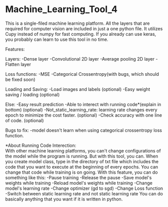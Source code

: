 # Machine_Learning_Tool_4
This is a single-filed machine learning platform. All the layers that are required for computer vision are included in just a one python file. 
It utilizes Cupy instead of numpy for fast computing. 
If you already can use keras, you probably can learn to use this tool in no time.

Features:

 Layers:
 -Dense layer
 -Convolutional 2D layer
 -Average pooling 2D layer
 -Flatten layer
 
 Loss functions:
 -MSE
 -Categorical Crossentropy(with bugs, which should be fixed soon)
 
 Loading and Saving:
 -Load images and labels (optional)
 -Easy weight saving / loading (optional)
 
 Else:
 -Easy result prediction
 -Able to interect with running code*(explain in bottom) (optional)
 -Not_static_learning_rate: learning rate changes every epoch to minimize the cost faster. (optional)
 -Check accuracy with one line of code. (optional)

Bugs to fix:
 -model doesn't learn when using categorical crossentropy loss function.
 
*About Running Code Interection:  
 With other machine learning platforms, you can't change configurations of the model while the program is running. But with this tool, you can. 
 When you create model class, type in the directory of txt file which includes the code that you want to execute at the beginning of every epochs. 
 You can change that code while training is on going. 
 With this feature, you can do something like this:
 -Pause training
 -Release the pause
 -Save model's weights while training
 -Reload model's weights while training
 -Change model's learning rate
 -Change optimizer (gd to sgd)
 -Change Loss function
 -Switch between static learning rate and not static learning rate
 You can do basically anything that you want if it is written in python.

